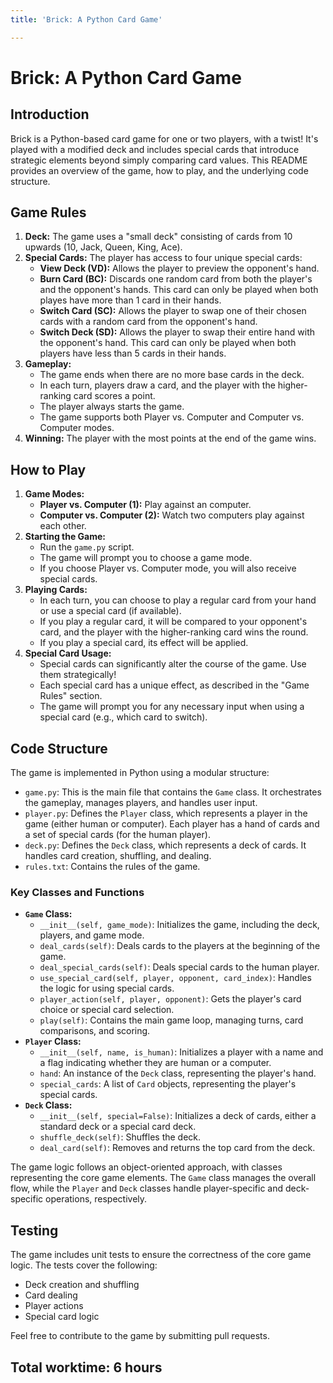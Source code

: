 ```yaml
---
title: 'Brick: A Python Card Game'

---
```


# Brick: A Python Card Game

## Introduction

Brick is a Python-based card game for one or two players, with a twist! It's played with a modified deck and includes special cards that introduce strategic elements beyond simply comparing card values. This README provides an overview of the game, how to play, and the underlying code structure.

## Game Rules

1.  **Deck:** The game uses a "small deck" consisting of cards from 10 upwards (10, Jack, Queen, King, Ace).
2.  **Special Cards:** The player has access to four unique special cards:
    * **View Deck (VD):** Allows the player to preview the opponent's hand.
    * **Burn Card (BC):** Discards one random card from both the player's and the opponent's hands. This card can only be played when both playes have more than 1 card in their hands.
    * **Switch Card (SC):** Allows the player to swap one of their chosen cards with a random card from the opponent's hand.
    * **Switch Deck (SD):** Allows the player to swap their entire hand with the opponent's hand. This card can only be played when both players have less than 5 cards in their hands.
3.  **Gameplay:**
    * The game ends when there are no more base cards in the deck.
    * In each turn, players draw a card, and the player with the higher-ranking card scores a point.
    * The player always starts the game.
    * The game supports both Player vs. Computer and Computer vs. Computer modes.
4. **Winning:** The player with the most points at the end of the game wins.

## How to Play

1.  **Game Modes:**
    * **Player vs. Computer (1):** Play against an computer.
    * **Computer vs. Computer (2):** Watch two computers play against each other.
2.  **Starting the Game:**
    * Run the `game.py` script.
    * The game will prompt you to choose a game mode.
    * If you choose Player vs. Computer mode, you will also receive special cards.
3.  **Playing Cards:**
    * In each turn, you can choose to play a regular card from your hand or use a special card (if available).
    * If you play a regular card, it will be compared to your opponent's card, and the player with the higher-ranking card wins the round.
    * If you play a special card, its effect will be applied.
4.  **Special Card Usage:**
    * Special cards can significantly alter the course of the game. Use them strategically!
    * Each special card has a unique effect, as described in the "Game Rules" section.
    * The game will prompt you for any necessary input when using a special card (e.g., which card to switch).

## Code Structure

The game is implemented in Python using a modular structure:

* `game.py`: This is the main file that contains the `Game` class. It orchestrates the gameplay, manages players, and handles user input.
* `player.py`: Defines the `Player` class, which represents a player in the game (either human or computer). Each player has a hand of cards and a set of special cards (for the human player).
* `deck.py`: Defines the `Deck` class, which represents a deck of cards. It handles card creation, shuffling, and dealing.
* `rules.txt`: Contains the rules of the game.

### Key Classes and Functions

* **`Game` Class:**
    * `__init__(self, game_mode)`: Initializes the game, including the deck, players, and game mode.
    * `deal_cards(self)`: Deals cards to the players at the beginning of the game.
    * `deal_special_cards(self)`: Deals special cards to the human player.
    * `use_special_card(self, player, opponent, card_index)`: Handles the logic for using special cards.
    * `player_action(self, player, opponent)`: Gets the player's card choice or special card selection.
    * `play(self)`: Contains the main game loop, managing turns, card comparisons, and scoring.
* **`Player` Class:**
    * `__init__(self, name, is_human)`: Initializes a player with a name and a flag indicating whether they are human or a computer.
    * `hand`: An instance of the `Deck` class, representing the player's hand.
    * `special_cards`: A list of `Card` objects, representing the player's special cards.
* **`Deck` Class:**
    * `__init__(self, special=False)`: Initializes a deck of cards, either a standard deck or a special card deck.
    * `shuffle_deck(self)`: Shuffles the deck.
    * `deal_card(self)`: Removes and returns the top card from the deck.

The game logic follows an object-oriented approach, with classes representing the core game elements. The `Game` class manages the overall flow, while the `Player` and `Deck` classes handle player-specific and deck-specific operations, respectively.

## Testing

The game includes unit tests to ensure the correctness of the core game logic. The tests cover the following:
* Deck creation and shuffling
* Card dealing
* Player actions
* Special card logic

Feel free to contribute to the game by submitting pull requests.


## Total worktime: 6 hours

